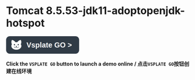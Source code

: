# Tomcat 8.5.53-jdk11-adoptopenjdk-hotspot

<a href="https://www.vsplate.com/?docker-compose=https://github.com/vsplate/dcenvs/tomcat/8.5.53-jdk11-adoptopenjdk-hotspot"><img alt="VSPLATE GO" src="https://raw.githubusercontent.com/vsplate/images/master/vsgo_btn.png" width="200px"></a>

**Click the `VSPLATE GO` button to launch a demo online / 点击`VSPLATE GO`按钮创建在线环境**